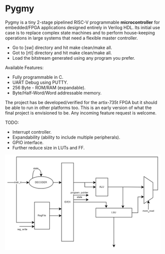 # Pygmy

Pygmy is a tiny 2-stage pipelined RISC-V programmable **microcontroller** for embedded/FPGA applications designed entirely in Verilog HDL. Its initial use case is to replace complex state machines and to perform house-keeping operations in large systems that need a flexible master controller.

* Go to [sw] directory and hit make clean/make all.
* Got to [rtl] directory and hit make clean/make all.
* Load the bitstream generated using any program you prefer.

Available Features:
* Fully programmable in C.
* UART Debug using PUTTY.
* 256 Byte - ROM/RAM (expandable).
* Byte/Half-Word/Word addressable memory.

The project has be developed/verified for the artix-735t FPGA but it should be able to run in other platforms too.
This is an early version of what the final project is envisioned to be. Any incoming feature request is welcome.

TODO:
* Interrupt controller.
* Expandability (ability to include multiple peripherals).
* GPIO interface.
* Further reduce size in LUTs and FF.
  
<img src="./PYGMY.svg">
